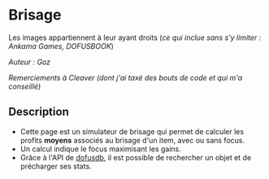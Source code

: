 # Brisage

Les images appartiennent à leur ayant droits (_ce qui inclue sans s'y limiter : Ankama Games, DOFUSBOOK_)

_Auteur : Goz_

_Remerciements à Cleaver (dont j'ai taxé des bouts de code et qui m'a conseillé)_

## Description

-   Cette page est un simulateur de brisage qui permet de calculer les profits **moyens** associés au brisage d'un item, avec ou sans focus.
-   Un calcul indique le focus maximisant les gains.
-   Grâce à l'API de [dofusdb](dofusdb.fr), il est possible de rechercher un objet et de précharger ses stats.
